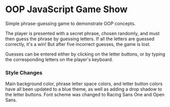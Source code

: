 # OOP JavaScript Game Show
Simple phrase-guessing game to demonstrate OOP concepts.

The player is presented with a secret phrase, chosen randomly, and must then guess the phrase by guessing letters. If all the letters are guessed correctly, it's a win! But after five incorrect guesses, the game is lost.

Guesses can be entered either by clicking on the letter buttons, or by typing the corresponding letters on the player's keyboard.

### Style Changes
Main background color, phrase letter space colors, and letter button colors have all been updated to a blue theme, as well as adding a drop shadow to the letter buttons. Font scheme was changed to Racing Sans One and Open Sans.